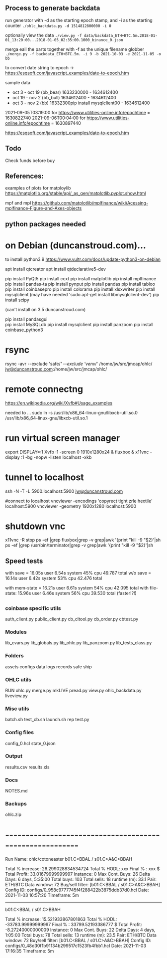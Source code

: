 ## Process to generate backdata

run generator with -d as the starting epoch stamp, and -i as the starting counter
`./ohlc_backdata.py -d 1514812800000 -i 0`

optionally view the data
`./view.py -f data/backdata_ETH+BTC.5m.2018-01-01_13:20:00...2018-01-05_02:35:00.1000_binance_0.json`

merga eall the parts together with -f as the unique filename globber
`./merge.py -f backdata_ETH+BTC.5m. -i 9 -b 2021-10-03 -e 2021-11-05 -o bb `


to convert date string to epoch -> https://esqsoft.com/javascript_examples/date-to-epoch.htm

sample data
- oct  3 - oct 19 (bb_bear) 1633230000 - 1634612400
- oct 19 - nov  2 (bb_bull) 1634612400 - 1634612400
- oct  3 - nov  2 (bb)      16332300pip install mysqlclient00 - 1634612400

2021-09-05T03:19:00 for https://www.utilities-online.info/epochtime = 1630822740
2021-09-06T00:04:00 for https://www.utilities-online.info/epochtime = 1630897440

https://esqsoft.com/javascript_examples/date-to-epoch.htm







## Todo
Check funds before buy


## References:

examples of plots for matploylib
https://matplotlib.org/stable/api/_as_gen/matplotlib.pyplot.show.html

mpf and mpl
https://github.com/matplotlib/mplfinance/wiki/Acessing-mplfinance-Figure-and-Axes-objects



## python packages needed

# on Debian (duncanstroud.com)...
to install python3.9
https://www.vultr.com/docs/update-python3-on-debian

apt install qtcreator
apt install qtdeclarative5-dev

pip install PyQt5
pip install ccxt
pip install matplotlib
pip install mplfinance
pip install pandas-ta
pip install pynput
pip install pandas
pip install tabloo
pip install coinbasepro
pip install colorama
pip install xlsxwriter
pip install mysqlclient (may have needed 'sudo apt-get install libmysqlclient-dev')
pip install scipy


(can't install on 3.5 duncanstroud.com)

pip install pandasgui   
pip install MySQLdb
pip install mysqlclient
pip install panzoom
pip install coinbase_python3

# rsync
rsync -avr --exclude 'safe/*' --exclude 'venv/*' /home/jw/src/jmcap/ohlc/ jw@duncanstroud.com:/home/jw/src/jmcap/ohlc/

# remote connectng

https://en.wikipedia.org/wiki/Xvfb#Usage_examples

needed to ...
sudo ln -s /usr/lib/x86_64-linux-gnu/libxcb-util.so.0 /usr/lib/x86_64-linux-gnu/libxcb-util.so.1

# run virtual screen manager
export DISPLAY=:1
Xvfb :1 -screen 0 1910x1280x24 &
fluxbox &
x11vnc -display :1 -bg -nopw -listen localhost -xkb

# tunnel to localhost
ssh -N -T -L 5900:localhost:5900 jw@duncanstroud.com

#connect to localhost
vncviewer -encodings 'copyrect tight zrle hextile' localhost:5900
vncviewer -geometry 1920x1280 localhost:5900


# shutdown vnc
x11vnc -R stop
ps -ef |grep fluxbox|grep -v grep|awk '{print "kill -9 "$2}'|sh
ps -ef |grep /usr/bin/terminator|grep -v grep|awk '{print "kill -9 "$2}'|sh

## Speed tests
with save = 16.05s user 6.54s system 45% cpu 49.787 total
w/o save =  16.14s user 6.42s system 53% cpu 42.476 total

with mem-state = 16.21s user 6.61s system 54% cpu 42.095 total
with file-state: 15.96s user 6.46s system 56% cpu 39.530 total  (faster!?!)


##
### coinbase specific utils
auth_client.py
public_client.py
cb_cltool.py
cb_order.py
cbtest.py

### Modules
lib_cvars.py
lib_globals.py
lib_ohlc.py
lib_panzoom.py
lib_tests_class.py

### Folders
assets
configs
data
logs
records
safe
ship

### OHLC utils
RUN
ohlc.py
merge.py
mkLIVE
pread.py
view.py
ohlc_backdata.py
liveview.py

### Misc utils
batch.sh
test_cb.sh
launch.sh
rep
test.py

### Config files
config_0.hcl
state_0.json

### Output
results.csv
results.xls

### Docs
NOTES.md

### Backups
ohlc.zip





# --------------------------------------------------------
Run Name: ohlc/cotoneaster
b01.C<BBAL / s01.C>A&C>BBAH

Total % increase: 26.299028834534724
Total % HODL: xxx
Final % : xxx
$ Total Profit: 33.01679999999997
Instance: 0
Max Cont. Buys: 26
Delta Days: 6 days, 5:35:00
Total buys: 103
Total sells: 18
runtime (m): 33.1
Pair: ETH/BTC
Data window: 72
Buy/sell filter: [b01.C<BBAL / s01.C>A&C>BBAH]
Config ID: configs/0_958c9777745f4f288422b3875ddb37d0.hcl
Date: 2021-11-03 16:57:20
Timeframe: 5m


-----------------
b01.C<BBAL / s01.C>BBAH

Total % increase: 15.521933867801863
Total % HODL: -33783.99999999997
Final % : 33799.52193386777
$ Total Profit: -8.27240000000009
Instance: 0
Max Cont. Buys: 22
Delta Days: 4 days, 1:05:00
Total buys: 78
Total sells: 13
runtime (m): 23.5
Pair: ETH/BTC
Data window: 72
Buy/sell filter: [b01.C<BBAL / s01.C>A&C>BBAH]
Config ID: configs/0_48d30f1b91134b299517c1523fb4fbb1.hcl
Date: 2021-11-03 17:16:35
Timeframe: 5m
